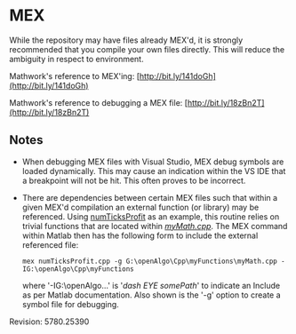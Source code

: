 # MEX #
While the repository may have files already MEX'd, it is strongly recommended that you compile your own files directly. This will reduce the ambiguity in respect to environment.

Mathwork's reference to MEX'ing:
[http://bit.ly/141doGh](http://bit.ly/141doGh)

Mathwork's reference to debugging a MEX file:
[http://bit.ly/18zBn2T](http://bit.ly/18zBn2T)

## Notes ##

- When debugging MEX files with Visual Studio, MEX debug symbols are loaded dynamically. This may cause an indication within the VS IDE that a breakpoint will not be hit. This often proves to be incorrect.
- There are dependencies between certain MEX files such that within a given MEX'd compilation an external function (or library) may be referenced. Using [numTicksProfit](https://github.com/mtompkins/openAlgo/tree/master/Matlab/MEX/Cpp/numTicksProfit "numTicksProfit") as an example, this routine relies on trivial functions that are located within [*myMath.cpp*](https://github.com/mtompkins/openAlgo/tree/master/Cpp/myFunctions "myMath.cpp").  The MEX command within Matlab then has the following form to include the external referenced file:

    `mex numTicksProfit.cpp -g G:\openAlgo\Cpp\myFunctions\myMath.cpp -IG:\openAlgo\Cpp\myFunctions`

	where '-IG:\openAlgo\...' is '*dash EYE somePath*' to indicate an Include as per Matlab documentation. Also shown is the '-g' option to create a symbol file for debugging.

Revision: 5780.25390

